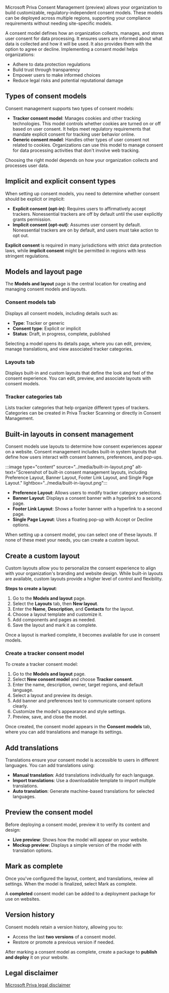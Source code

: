 Microsoft Priva Consent Management (preview) allows your organization to build customizable, regulatory-independent consent models. These models can be deployed across multiple regions, supporting your compliance requirements without needing site-specific models.

A consent model defines how an organization collects, manages, and stores user consent for data processing. It ensures users are informed about what data is collected and how it will be used. It also provides them with the option to agree or decline. Implementing a consent model helps organizations:

- Adhere to data protection regulations
- Build trust through transparency
- Empower users to make informed choices
- Reduce legal risks and potential reputational damage

## Types of consent models

Consent management supports two types of consent models:

- **Tracker consent model**: Manages cookies and other tracking technologies. This model controls whether cookies are turned on or off based on user consent. It helps meet regulatory requirements that mandate explicit consent for tracking user behavior online.
- **Generic consent model**: Handles other types of user consent not related to cookies. Organizations can use this model to manage consent for data processing activities that don't involve web tracking.

Choosing the right model depends on how your organization collects and processes user data.

## Implicit and explicit consent types

When setting up consent models, you need to determine whether consent should be explicit or implicit:

- **Explicit consent (opt-in)**: Requires users to affirmatively accept trackers. Nonessential trackers are off by default until the user explicitly grants permission.
- **Implicit consent (opt-out)**: Assumes user consent by default. Nonessential trackers are on by default, and users must take action to opt out.

**Explicit consent** is required in many jurisdictions with strict data protection laws, while **implicit consent** might be permitted in regions with less stringent regulations.

## Models and layout page

The **Models and layout** page is the central location for creating and managing consent models and layouts.

### Consent models tab

Displays all consent models, including details such as:

- **Type**: Tracker or generic
- **Consent type**: Explicit or implicit
- **Status**: Draft, in progress, complete, published

Selecting a model opens its details page, where you can edit, preview, manage translations, and view associated tracker categories.

### Layouts tab

Displays built-in and custom layouts that define the look and feel of the consent experience. You can edit, preview, and associate layouts with consent models.

### Tracker categories tab

Lists tracker categories that help organize different types of trackers. Categories can be created in Priva Tracker Scanning or directly in Consent Management.

## Built-in layouts in consent management

Consent models use layouts to determine how consent experiences appear on a website. Consent management includes built-in system layouts that define how users interact with consent banners, preferences, and pop-ups.

:::image type="content" source="../media/built-in-layout.png" alt-text="Screenshot of built-in consent management layouts, including Preference Layout, Banner Layout, Footer Link Layout, and Single Page Layout." lightbox="../media/built-in-layout.png":::

- **Preference Layout**: Allows users to modify tracker category selections.
- **Banner Layout**: Displays a consent banner with a hyperlink to a second page.
- **Footer Link Layout**: Shows a footer banner with a hyperlink to a second page.
- **Single Page Layout**: Uses a floating pop-up with Accept or Decline options.

When setting up a consent model, you can select one of these layouts. If none of these meet your needs, you can create a custom layout.

## Create a custom layout

Custom layouts allow you to personalize the consent experience to align with your organization's branding and website design. While built-in layouts are available, custom layouts provide a higher level of control and flexibility.

**Steps to create a layout**:

1. Go to the **Models and layout** page.
1. Select the **Layouts** tab, then **New layout**.
1. Enter the **Name**, **Description**, and **Contacts** for the layout.
1. Choose a layout template and customize it.
1. Add components and pages as needed.
1. Save the layout and mark it as complete.

Once a layout is marked complete, it becomes available for use in consent models.

### Create a tracker consent model

To create a tracker consent model:

1. Go to the **Models and layout** page.
1. Select **New consent model** and choose **Tracker consent**.
1. Enter the name, description, owner, target regions, and default language.
1. Select a layout and preview its design.
1. Add banner and preferences text to communicate consent options clearly.
1. Customize the model's appearance and style settings.
1. Preview, save, and close the model.

Once created, the consent model appears in the **Consent models** tab, where you can add translations and manage its settings.

## Add translations

Translations ensure your consent model is accessible to users in different languages. You can add translations using:

- **Manual translation**: Add translations individually for each language.
- **Import translations**: Use a downloadable template to import multiple translations.
- **Auto translation**: Generate machine-based translations for selected languages.

## Preview the consent model

Before deploying a consent model, preview it to verify its content and design:

- **Live preview**: Shows how the model will appear on your website.
- **Mockup preview**: Displays a simple version of the model with translation options.

## Mark as complete

Once you've configured the layout, content, and translations, review all settings. When the model is finalized, select Mark as complete.

A **completed** consent model can be added to a deployment package for use on websites.

## Version history

Consent models retain a version history, allowing you to:

- Access the last **two versions** of a consent model.
- Restore or promote a previous version if needed.

After marking a consent model as complete, create a package to **publish and deploy** it on your website.

## Legal disclaimer

[Microsoft Priva legal disclaimer](/privacy/priva/priva-disclaimer?azure-portal=true)
